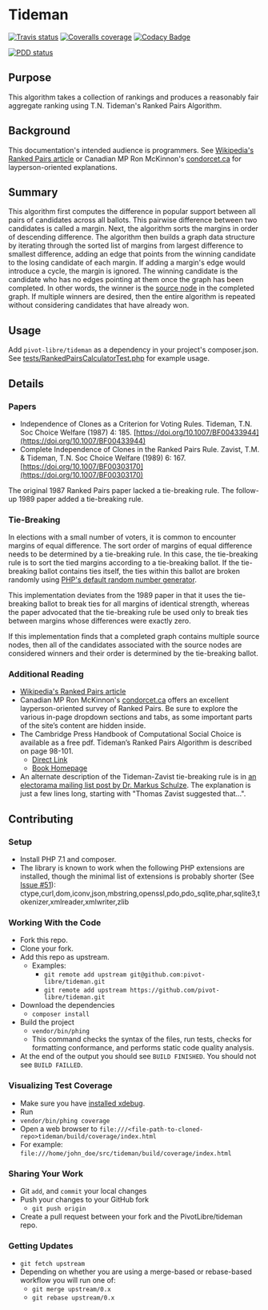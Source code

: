 # Tideman
[![Travis status](https://img.shields.io/travis/pivot-libre/tideman/0.x.svg)](https://travis-ci.org/pivot-libre/tideman/)
[![Coveralls coverage](https://img.shields.io/coveralls/pivot-libre/tideman/0.x.svg)](https://coveralls.io/github/pivot-libre/tideman)
[![Codacy Badge](https://api.codacy.com/project/badge/Grade/d8a90cacf38b4d70afe97b1065cdb7e7)](https://www.codacy.com/app/pivot-libre/tideman?utm_source=github.com&amp;utm_medium=referral&amp;utm_content=pivot-libre/tideman&amp;utm_campaign=Badge_Grade)

[![PDD status](http://www.0pdd.com/svg?name=pivot-libre/tideman)](http://www.0pdd.com/p?name=pivot-libre/tideman)

## Purpose
This algorithm takes a collection of rankings and produces a reasonably fair aggregate ranking using T.N. Tideman's Ranked Pairs Algorithm.

## Background
This documentation's intended audience is programmers. See [Wikipedia's Ranked Pairs article](https://en.wikipedia.org/wiki/Ranked_pairs) or Canadian MP Ron McKinnon's [condorcet.ca](https://condorcet.ca) for layperson-oriented explanations. 

## Summary
This algorithm first computes the difference in popular support between all pairs of candidates across all ballots. This pairwise difference between two candidates is called a margin. Next, the algorithm sorts the margins in order of descending difference. The algorithm then builds a graph data structure by iterating through the sorted list of margins from largest difference to smallest difference, adding an edge that points from the winning candidate to the losing candidate of each margin. If adding a margin's edge would introduce a cycle, the margin is ignored. The winning candidate is the candidate who has no edges pointing at them once the graph has been completed. In other words, the winner is the [source node](http://mathworld.wolfram.com/Source.html) in the completed graph. If multiple winners are desired, then the entire algorithm is repeated without considering candidates that have already won.

## Usage
Add `pivot-libre/tideman` as a dependency in your project's composer.json.
See [tests/RankedPairsCalculatorTest.php](tests/RankedPairsCalculatorTest.php) for example usage.

## Details

### Papers
 * Independence of Clones as a Criterion for Voting Rules. Tideman, T.N. Soc Choice Welfare (1987) 4: 185. [https://doi.org/10.1007/BF00433944](https://doi.org/10.1007/BF00433944)
 * Complete Independence of Clones in the Ranked Pairs Rule. Zavist, T.M. & Tideman, T.N. Soc Choice Welfare (1989) 6: 167. [https://doi.org/10.1007/BF00303170](https://doi.org/10.1007/BF00303170)

The original 1987 Ranked Pairs paper lacked a tie-breaking rule. The follow-up 1989 paper added a tie-breaking rule.

### Tie-Breaking
In elections with a small number of voters, it is common to encounter margins of equal difference. The sort order of margins of equal difference needs to be determined by a tie-breaking rule. In this case, the tie-breaking rule is to sort the tied margins according to a tie-breaking ballot. If the tie-breaking ballot contains ties itself, the ties within this ballot are broken randomly using [PHP's default random number generator](http://php.net/manual/en/function.mt-rand.php).

This implementation deviates from the 1989 paper in that it uses the tie-breaking ballot to break ties for all margins of identical strength, whereas the paper advocated that the tie-breaking rule be used only to break ties between margins whose differences were exactly zero.

If this implementation finds that a completed graph contains multiple source nodes, then all of the candidates associated with the source nodes are considered winners and their order is determined by the tie-breaking ballot.

### Additional Reading
 *  [Wikipedia's Ranked Pairs article](https://en.wikipedia.org/wiki/Ranked_pairs)
 * Canadian MP Ron McKinnon's [condorcet.ca](https://condorcet.ca) offers an excellent layperson-oriented survey of Ranked Pairs. Be sure to explore the various in-page dropdown sections and tabs, as some important parts of the site’s content are hidden inside.
 * The Cambridge Press Handbook of Computational Social Choice is available as a free pdf. Tideman’s Ranked Pairs Algorithm is described on page 98-101.
   * [Direct Link](http://www.cambridge.org/download_file/932961)
   * [Book Homepage](http://www.cambridge.org/us/academic/subjects/computer-science/artificial-intelligence-and-natural-language-processing/handbook-computational-social-choice?format=HB&isbn=9781107060432#GTKsebzTk5Wxs756.97)
 * An alternate description of the Tideman-Zavist tie-breaking rule is in [an electorama mailing list post by Dr. Markus Schulze](http://lists.electorama.com/pipermail/election-methods-electorama.com/2004-May/078350.html). The explanation is just a few lines long, starting with "Thomas Zavist suggested that...".

## Contributing
### Setup
 * Install PHP 7.1 and composer.
 * The library is known to work when the following PHP extensions are installed, though the minimal list of extensions is probably shorter (See [Issue #51](https://github.com/pivot-libre/tideman/issues/51)): ctype,curl,dom,iconv,json,mbstring,openssl,pdo,pdo_sqlite,phar,sqlite3,tokenizer,xmlreader,xmlwriter,zlib
### Working With the Code
 * Fork this repo.
 * Clone your fork.
 * Add this repo as upstream.
     * Examples:
         * `git remote add upstream git@github.com:pivot-libre/tideman.git`
         * `git remote add upstream https://github.com/pivot-libre/tideman.git`
 * Download the dependencies
     * `composer install`
 * Build the project
     * `vendor/bin/phing`
     * This command checks the syntax of the files, run tests, checks for formatting conformance, and performs static code quality analysis.
 * At the end of the output you should see `BUILD FINISHED`. You should not see `BUILD FAILLED`.
 
### Visualizing Test Coverage
 * Make sure you have [installed xdebug](https://xdebug.org/docs/install).
 * Run
 * `vendor/bin/phing coverage`
 * Open a web browser to `file:///<file-path-to-cloned-repo>tideman/build/coverage/index.html`
 * For example: `file:///home/john_doe/src/tideman/build/coverage/index.html`

### Sharing Your Work
 * Git `add`, and `commit` your local changes
 * Push your changes to your GitHub fork
     * `git push origin`
 * Create a pull request between your fork and the PivotLibre/tideman repo.
 
### Getting Updates
 * `git fetch upstream`
 * Depending on whether you are using a merge-based or rebase-based workflow you will run one of:
     * `git merge upstream/0.x`
     * `git rebase upstream/0.x`
     
